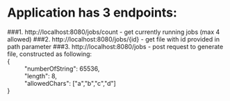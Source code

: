 # Application has 3 endpoints:<br>
###1. http://localhost:8080/jobs/count - get currently running jobs (max 4 allowed)
###2. http://localhost:8080/jobs/{id} - get file with id provided in path parameter
###3. http://localhost:8080/jobs - post request to generate file, constructed as following:<br>
{<br>
&nbsp;&nbsp;&nbsp;&nbsp;&nbsp;&nbsp;&nbsp;&nbsp;&nbsp; "numberOfString": 65536, <br>
&nbsp;&nbsp;&nbsp;&nbsp;&nbsp;&nbsp;&nbsp;&nbsp;&nbsp; "length": 8,<br>
&nbsp;&nbsp;&nbsp;&nbsp;&nbsp;&nbsp;&nbsp;&nbsp;&nbsp; "allowedChars": ["a","b","c","d"]<br>
}
